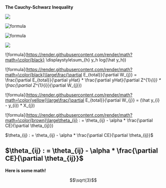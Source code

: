 **The Cauchy-Schwarz Inequality**

<img src="https://render.githubusercontent.com/render/math?math={\color{black} \displaystyle\sum_{d=0}^{d_{max}}}">

![formula](https://render.githubusercontent.com/render/math?math=\color{red}\large\f(x)=sin(x))


![formula](https://render.githubusercontent.com/render/math?math=\color{black}\large\f(x)=sin(x))


<img src="https://render.githubusercontent.com/render/math?math={\color{black} \displaystyle\sum_{dd=0}^{d_{max}}}">


![formula](https://render.githubusercontent.com/render/math?math=\color{black} \displaystyle\sum_{h} y_h log(\hat y_h))


![formula](https://render.githubusercontent.com/render/math?math=\color{black}\large\frac{\partial E_{total}}{\partial W_{j}} = \frac{\partial E_{total}}{\partial yHat} * \frac{\partial yHat}{\partial Z^{1}_{i}} * \frac{\partial Z^{1}_{i}}{\partial W_{j}})


![formula](https://render.githubusercontent.com/render/math?math=\color{yellow}\large\frac{\partial E_{total}}{\partial W_{j}} = (\hat y_{i} - y_{i}) * X_{j})

![formula](https://render.githubusercontent.com/render/math?math=\color{brown}\large\theta_{ij} : = \theta_{ij} - \alpha * \frac{\partial CE}{\partial \theta_{ij}})


$\theta_{ij} : = \theta_{ij} - \alpha * \frac{\partial CE}{\partial \theta_{ij}}$  


## $\theta_{ij} : = \theta_{ij} - \alpha * \frac{\partial CE}{\partial \theta_{ij}}$      


**Here is some math!**

```math
\sqrt{3}
```
